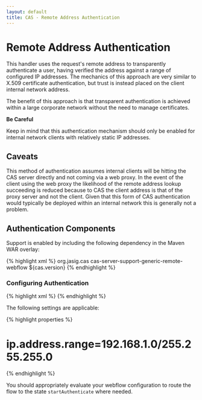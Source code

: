```yaml
---
layout: default
title: CAS - Remote Address Authentication
---
```


# Remote Address Authentication
This handler uses the request's remote address to transparently authenticate a user, having verified
the address against a range of configured IP addresses. The mechanics of this approach are very similar
to X.509 certificate authentication, but trust is instead placed on the client internal network address.

The benefit of this approach is that transparent authentication is achieved within a large corporate
network without the need to manage certificates.

<div class="alert alert-danger"><strong>Be Careful</strong><p>Keep in mind that this authentication
mechanism should only be enabled for internal network clients with relatively static IP addresses.</p></div>


## Caveats

This method of authentication assumes internal clients will be hitting the CAS server directly
and not coming via a web proxy. In the event of the client using the web proxy the likelihood
of the remote address lookup succeeding is reduced because to CAS the client address is that
of the proxy server and not the client. Given that this form of CAS authentication would typically
be deployed within an internal network this is generally not a problem.


## Authentication Components
Support is enabled by including the following dependency in the Maven WAR overlay:

{% highlight xml %}
<dependency>
  <groupId>org.jasig.cas</groupId>
  <artifactId>cas-server-support-generic-remote-webflow</artifactId>
  <version>${cas.version}</version>
</dependency>
{% endhighlight %}

### Configuring Authentication

{% highlight xml %}
<alias name="remoteAddressAuthenticationHandler" alias="primaryAuthenticationHandler" />
{% endhighlight %}

The following settings are applicable:

{% highlight properties %}
# ip.address.range=192.168.1.0/255.255.255.0
{% endhighlight %}

You should appropriately evaluate your webflow configuration
to route the flow to the state `startAuthenticate` where needed.
